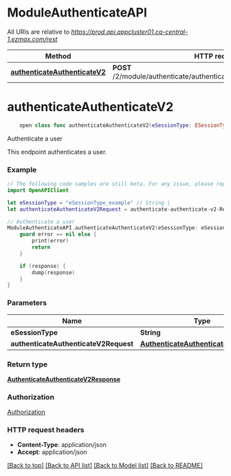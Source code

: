 # ModuleAuthenticateAPI

All URIs are relative to *https://prod.api.appcluster01.ca-central-1.ezmax.com/rest*

Method | HTTP request | Description
------------- | ------------- | -------------
[**authenticateAuthenticateV2**](ModuleAuthenticateAPI.md#authenticateauthenticatev2) | **POST** /2/module/authenticate/authenticate/ezsignuser/{eSessionType} | Authenticate a user


# **authenticateAuthenticateV2**
```swift
    open class func authenticateAuthenticateV2(eSessionType: ESessionType_authenticateAuthenticateV2, authenticateAuthenticateV2Request: AuthenticateAuthenticateV2Request, completion: @escaping (_ data: AuthenticateAuthenticateV2Response?, _ error: Error?) -> Void)
```

Authenticate a user

This endpoint authenticates a user.

### Example 
```swift
// The following code samples are still beta. For any issue, please report via http://github.com/OpenAPITools/openapi-generator/issues/new
import OpenAPIClient

let eSessionType = "eSessionType_example" // String | 
let authenticateAuthenticateV2Request = authenticate-authenticate-v2-Request(pksCustomerCode: "pksCustomerCode_example", sEmailAddress: "sEmailAddress_example", sUserLoginname: "sUserLoginname_example", sPassword: "sPassword_example", sPasswordEncrypted: "sPasswordEncrypted_example") // AuthenticateAuthenticateV2Request | 

// Authenticate a user
ModuleAuthenticateAPI.authenticateAuthenticateV2(eSessionType: eSessionType, authenticateAuthenticateV2Request: authenticateAuthenticateV2Request) { (response, error) in
    guard error == nil else {
        print(error)
        return
    }

    if (response) {
        dump(response)
    }
}
```

### Parameters

Name | Type | Description  | Notes
------------- | ------------- | ------------- | -------------
 **eSessionType** | **String** |  | 
 **authenticateAuthenticateV2Request** | [**AuthenticateAuthenticateV2Request**](AuthenticateAuthenticateV2Request.md) |  | 

### Return type

[**AuthenticateAuthenticateV2Response**](AuthenticateAuthenticateV2Response.md)

### Authorization

[Authorization](../README.md#Authorization)

### HTTP request headers

 - **Content-Type**: application/json
 - **Accept**: application/json

[[Back to top]](#) [[Back to API list]](../README.md#documentation-for-api-endpoints) [[Back to Model list]](../README.md#documentation-for-models) [[Back to README]](../README.md)


